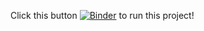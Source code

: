 <!-- This file is automatically generated! -->
<!-- Do not manually edit! To make changes, see build_readme.sh instead. -->

Click this button [![Binder](https://mybinder.org/badge_logo.svg)](https://github.com/EducationalSciences693/JuliaBinder/HEAD)
 to run this project!
